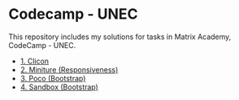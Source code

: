 # Codecamp - UNEC

This repository includes my solutions for tasks in Matrix Academy, CodeCamp - UNEC.

- [1. Clicon](https://github.com/NureddinFarzaliyev/codecamp-unec/tree/master/projects/clicon)
- [2. Miniture (Responsiveness)](https://github.com/NureddinFarzaliyev/codecamp-unec/tree/master/projects/miniture)
- [3. Poco (Bootstrap)](https://github.com/NureddinFarzaliyev/codecamp-unec/tree/master/projects/bootstrap-poco)
- [4. Sandbox (Bootstrap)](https://github.com/NureddinFarzaliyev/codecamp-unec/tree/master/projects/bootstrap-sandbox)
